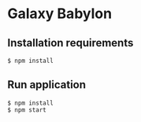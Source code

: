 Galaxy Babylon
==============

Installation requirements
-------------------------

```
$ npm install
```

Run application
---------------

```
$ npm install
$ npm start
```